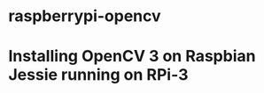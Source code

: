 # raspberrypi-opencv

Installing OpenCV 3 on Raspbian Jessie running on RPi-3
=======================================================
